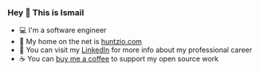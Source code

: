 ### Hey 👋 This is Ismail

- 💻 I'm a software engineer
- 🔗 My home on the net is [huntzio.com](https://huntzio.com/)
- 💼 You can visit my [LinkedIn](https://www.linkedin.com/in/ismailhamzah98/) for more info about my professional career
- ☕ You can [buy me a coffee](https://paypal.me/mismail27?country.x=MY&locale.x=en_US) to support my open source work
